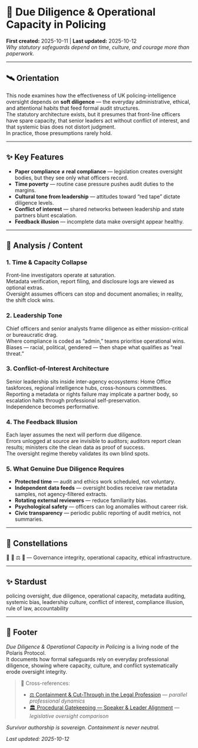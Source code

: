 # 🧾 Due Diligence & Operational Capacity in Policing  
**First created:** 2025-10-11  |  **Last updated:** 2025-10-12  
*Why statutory safeguards depend on time, culture, and courage more than paperwork.*

---

## 🛰️ Orientation  
This node examines how the effectiveness of UK policing-intelligence oversight depends on **soft diligence** — the everyday administrative, ethical, and attentional habits that feed formal audit structures.  
The statutory architecture exists, but it presumes that front-line officers have spare capacity, that senior leaders act without conflict of interest, and that systemic bias does not distort judgment.  
In practice, those presumptions rarely hold.

---

## ✨ Key Features  
- **Paper compliance ≠ real compliance** — legislation creates oversight bodies, but they see only what officers record.  
- **Time poverty** — routine case pressure pushes audit duties to the margins.  
- **Cultural tone from leadership** — attitudes toward “red tape” dictate diligence levels.  
- **Conflict of interest** — shared networks between leadership and state partners blunt escalation.  
- **Feedback illusion** — incomplete data make oversight appear healthy.

---

## 🧿 Analysis / Content  

### 1. Time & Capacity Collapse  
Front-line investigators operate at saturation.  
Metadata verification, report filing, and disclosure logs are viewed as optional extras.  
Oversight assumes officers can stop and document anomalies; in reality, the shift clock wins.

### 2. Leadership Tone  
Chief officers and senior analysts frame diligence as either mission-critical or bureaucratic drag.  
Where compliance is coded as “admin,” teams prioritise operational wins.  
Biases — racial, political, gendered — then shape what qualifies as “real threat.”

### 3. Conflict-of-Interest Architecture  
Senior leadership sits inside inter-agency ecosystems: Home Office taskforces, regional intelligence hubs, cross-honours committees.  
Reporting a metadata or rights failure may implicate a partner body, so escalation halts through professional self-preservation.  
Independence becomes performative.

### 4. The Feedback Illusion  
Each layer assumes the next will perform due diligence.  
Errors unlogged at source are invisible to auditors; auditors report clean results; ministers cite the clean data as proof of success.  
The oversight regime thereby validates its own blind spots.

### 5. What Genuine Due Diligence Requires  
- **Protected time** — audit and ethics work scheduled, not voluntary.  
- **Independent data feeds** — oversight bodies receive raw metadata samples, not agency-filtered extracts.  
- **Rotating external reviewers** — reduce familiarity bias.  
- **Psychological safety** — officers can log anomalies without career risk.  
- **Civic transparency** — periodic public reporting of audit metrics, not summaries.

---

## 🌌 Constellations  
🧾 📜 ⚖️ 🧠 — Governance integrity, operational capacity, ethical infrastructure.

---

## ✨ Stardust  
policing oversight, due diligence, operational capacity, metadata auditing, systemic bias, leadership culture, conflict of interest, compliance illusion, rule of law, accountability  

---

## 🏮 Footer  

*Due Diligence & Operational Capacity in Policing* is a living node of the Polaris Protocol.  
It documents how formal safeguards rely on everyday professional diligence, showing where capacity, culture, and conflict systematically erode oversight integrity.  

> 📡 Cross-references:
> 
> - [⚖️ Containment & Cut-Through in the Legal Profession](../📜_Statutes/⚖️_containment_and_cutthrough_in_the_legal_profession.md) — *parallel professional dynamics*  
> - [🏛️ Procedural Gatekeeping — Speaker & Leader Alignment](../📜_Statutes/🏛️_procedural_gatekeeping_speaker_leader_alignment.md) — *legislative oversight comparison*  


*Survivor authorship is sovereign. Containment is never neutral.*  

_Last updated: 2025-10-12_
